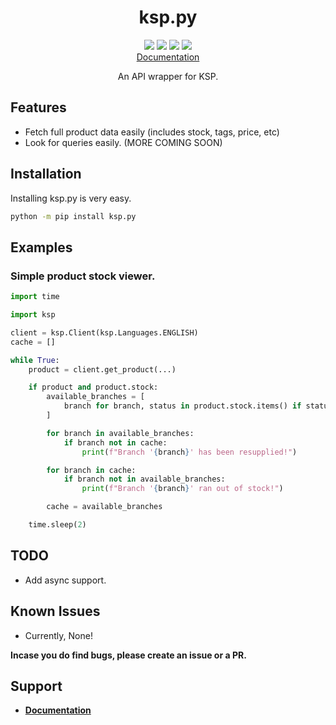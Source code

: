 <h1 align="center">ksp.py</h1>

<p align="center">
  <a href="https://www.codefactor.io/repository/github/adam757521/ksp.py"><img src="https://img.shields.io/codefactor/grade/github/adam757521/ksp.py?style=flat-square" /></a>
  <a href="https://pepy.tech/project/ksp.py"><img src="https://img.shields.io/pypi/dm/ksp.py?color=green&style=flat-square" /></a>
  <a href="https://pypi.org/project/ksp.py/"><img src="https://img.shields.io/pypi/v/ksp.py?style=flat-square" /></a>
  <a href=""><img src="https://img.shields.io/pypi/l/ksp.py?style=flat-square" /></a>
    <br/>
  <a href="https://ksppy.readthedocs.io/en/latest/">Documentation</a>
</p>

<p align="center">
   An API wrapper for KSP.
</p>

Features
-------------

- Fetch full product data easily (includes stock, tags, price, etc)
- Look for queries easily.
(MORE COMING SOON)

Installation
--------------

Installing ksp.py is very easy.

```sh
python -m pip install ksp.py
```

Examples
--------------

### Simple product stock viewer. ###

```py
import time

import ksp

client = ksp.Client(ksp.Languages.ENGLISH)
cache = []

while True:
    product = client.get_product(...)

    if product and product.stock:
        available_branches = [
            branch for branch, status in product.stock.items() if status
        ]

        for branch in available_branches:
            if branch not in cache:
                print(f"Branch '{branch}' has been resupplied!")

        for branch in cache:
            if branch not in available_branches:
                print(f"Branch '{branch}' ran out of stock!")

        cache = available_branches

    time.sleep(2)
```

TODO
--------------

- Add async support.

Known Issues
--------------

- Currently, None!

**Incase you do find bugs, please create an issue or a PR.**

Support
--------------

- **[Documentation](https://ksppy.readthedocs.io/en/latest/)**
